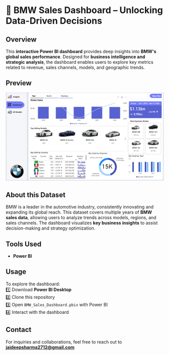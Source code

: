 # 🚀 BMW Sales Dashboard – Unlocking Data-Driven Decisions  

## Overview  
This **interactive Power BI dashboard** provides deep insights into **BMW's global sales performance**. Designed for **business intelligence and strategic analysis**, the dashboard enables users to explore key metrics related to revenue, sales channels, models, and geographic trends.  

## Preview  
![BMW Sales Dashboard](https://github.com/Jaideep-2712/BMW-Sales-Dashboard/blob/main/BMW%20Sales%20Dashboard%201.png)


## About this Dataset  
BMW is a leader in the automotive industry, consistently innovating and expanding its global reach. This dataset covers multiple years of **BMW sales data**, allowing users to analyze trends across models, regions, and sales channels. The dashboard visualizes **key business insights** to assist decision-making and strategy optimization.  

## Tools Used  
- **Power BI**  

## Usage  
To explore the dashboard:  
1️⃣ Download **Power BI Desktop**  
2️⃣ Clone this repository  
3️⃣ Open `BMW_Sales_Dashboard.pbix` with Power BI  
4️⃣ Interact with the dashboard  

## Contact  
For inquiries and collaborations, feel free to reach out to **jaideepsharma2712@gmail.com**  


